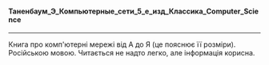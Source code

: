 #### Таненбаум_Э_Компьютерные_сети_5_е_изд_Классика_Computer_Science
---
Книга про комп'ютерні мережі від А до Я (це пояснює її розміри). Російською мовою. Читається не надто легко, але інформація корисна.
